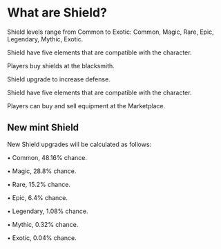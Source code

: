 # What are Shield?

Shield levels range from Common to Exotic: Common, Magic, Rare, Epic, Legendary, Mythic, Exotic.

Shield have five elements that are compatible with the character.

Players buy shields at the blacksmith.

Shield upgrade to increase defense.

Shield have five elements that are compatible with the character.

Players can buy and sell equipment at the Marketplace.

## New mint Shield

New Shield upgrades will be calculated as follows:

• Common, 48.16% chance.

• Magic, 28.8% chance.

• Rare, 15.2% chance.

• Epic, 6.4% chance.

• Legendary, 1.08% chance.

• Mythic, 0.32% chance.

• Exotic, 0.04% chance.
